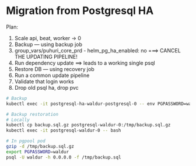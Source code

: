 <!-- EXTERNAL DOCUMENT
Source: https://code.opennodecloud.com/waldur/waldur-helm.git
Branch: master
Remote Path: docs//migration-from-psql-ha.md
Local Path: docs/admin-guide/deployment/helm/docs/
Last Sync: 2025-10-30T12:02:12.008101

WARNING: This file is automatically synchronized from the source repository.
DO NOT EDIT this file directly. Changes will be overwritten.
Edit the source at: https://code.opennodecloud.com/waldur/waldur-helm.git/-/tree/master/docs//migration-from-psql-ha.md
-->


# Migration from Postgresql HA

Plan:

1. Scale api, beat, worker -> 0
2. Backup — using backup job
3. group_vars/puhuri_core_prd - helm_pg_ha_enabled: no ===> CANCEL THE UPDATING PIPELINE!
4. Run dependency update ==> leads to a working single psql
5. Restore DB — using recovery job
6. Run a common update pipeline
7. Validate that login works
8. Drop old psql ha, drop pvc

```bash
# Backup
kubectl exec -it postgresql-ha-waldur-postgresql-0 -- env PGPASSWORD=waldur pg_dump -h 0.0.0.0 -U waldur waldur | gzip -9 > backup.sql.gz

# Backup restoration
# Locally
kubectl cp backup.sql.gz postgresql-waldur-0:/tmp/backup.sql.gz
kubectl exec -it postgresql-waldur-0 -- bash

# In pgpool pod
gzip -d /tmp/backup.sql.gz
export PGPASSWORD=waldur
psql -U waldur -h 0.0.0.0 -f /tmp/backup.sql
```
